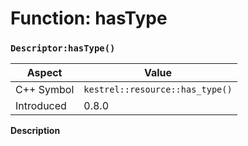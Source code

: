 
# Function: hasType
### `Descriptor:hasType()`

| Aspect | Value |
| --- | --- |
| C++ Symbol | `kestrel::resource::has_type()` |
| Introduced | 0.8.0 |

**Description**


